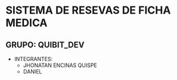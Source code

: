 # SISTEMA DE RESEVAS DE FICHA MEDICA

## GRUPO: QUIBIT_DEV

- INTEGRANTES:
  - JHONATAN ENCINAS QUISPE
  - DANIEL
